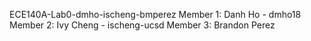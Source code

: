 ECE140A-Lab0-dmho-ischeng-bmperez
Member 1: Danh Ho - dmho18
Member 2: Ivy Cheng - ischeng-ucsd
Member 3: Brandon Perez
